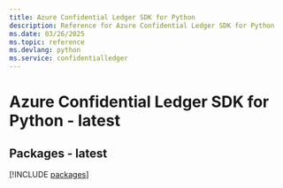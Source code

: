 ```yaml
---
title: Azure Confidential Ledger SDK for Python
description: Reference for Azure Confidential Ledger SDK for Python
ms.date: 03/26/2025
ms.topic: reference
ms.devlang: python
ms.service: confidentialledger
---
```

# Azure Confidential Ledger SDK for Python - latest
## Packages - latest
[!INCLUDE [packages](confidential-ledger-index.md)]